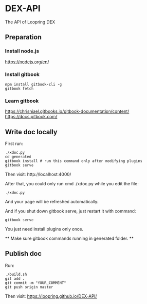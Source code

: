 # DEX-API
The API of Loopring DEX

## Preparation
### Install node.js
https://nodejs.org/en/
### Install gitbook

```
npm install gitbook-cli -g
gitbook fetch
```

### Learn gitbook
https://chrisniael.gitbooks.io/gitbook-documentation/content/
https://docs.gitbook.com/

## Write doc locally
First run:

```
./xdoc.py
cd generated
gitbook install # run this command only after modifying plugins
gitbook serve
```

Then visit:
http://localhost:4000/

After that, you could only run cmd ./xdoc.py while you edit the file:
```
./xdoc.py
```
And your page will be refreshed automatically.

And if you shut down gitbook serve, just restart it with command:
```
gitbook serve
```
You just need install plugins only once.

** Make sure gitbook commands running in generated folder. **

## Publish doc
Run:

```
./build.sh
git add .
git commit -m "YOUR_COMMENT"
git push origin master
```

Then visit:
https://loopring.github.io/DEX-API/


